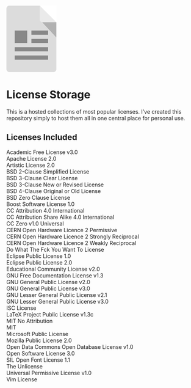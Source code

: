 <img src="/00 Img/license.png" alt="license.png" width="131" height="174">  

# License Storage

This is a hosted collections of most popular licenses. I’ve created this repository simply to host them all in one central place for personal use.

## Licenses Included

Academic Free License v3.0  
Apache License 2.0  
Artistic License 2.0  
BSD 2-Clause Simplified License  
BSD 3-Clause Clear License  
BSD 3-Clause New or Revised License  
BSD 4-Clause Original or Old License  
BSD Zero Clause License  
Boost Software License 1.0  
CC Attribution 4.0 International  
CC Attribution Share Alike 4.0 International  
CC Zero v1.0 Universal  
CERN Open Hardware Licence 2 Permissive  
CERN Open Hardware Licence 2 Strongly Reciprocal  
CERN Open Hardware Licence 2 Weakly Reciprocal  
Do What The Fck You Want To License  
Eclipse Public License 1.0  
Eclipse Public License 2.0  
Educational Community License v2.0  
GNU Free Documentation License v1.3  
GNU General Public License v2.0  
GNU General Public License v3.0  
GNU Lesser General Public License v2.1  
GNU Lesser General Public License v3.0  
ISC License  
LaTeX Project Public License v1.3c  
MIT No Attribution  
MIT  
Microsoft Public License  
Mozilla Public License 2.0  
Open Data Commons Open Database License v1.0  
Open Software License 3.0  
SIL Open Font License 1.1  
The Unlicense  
Universal Permissive License v1.0  
Vim License